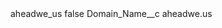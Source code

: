 <?xml version="1.0" encoding="UTF-8"?>
<CustomMetadata xmlns="http://soap.sforce.com/2006/04/metadata" xmlns:xsi="http://www.w3.org/2001/XMLSchema-instance" xmlns:xsd="http://www.w3.org/2001/XMLSchema">
    <label>aheadwe_us</label>
    <protected>false</protected>
    <values>
        <field>Domain_Name__c</field>
        <value xsi:type="xsd:string">aheadwe.us</value>
    </values>
</CustomMetadata>
